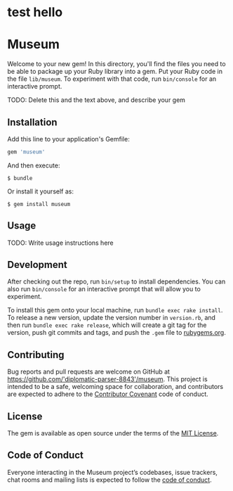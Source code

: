 # test hello
# Museum

Welcome to your new gem! In this directory, you'll find the files you need to be able to package up your Ruby library into a gem. Put your Ruby code in the file `lib/museum`. To experiment with that code, run `bin/console` for an interactive prompt.

TODO: Delete this and the text above, and describe your gem

## Installation

Add this line to your application's Gemfile:

```ruby
gem 'museum'
```

And then execute:

    $ bundle

Or install it yourself as:

    $ gem install museum

## Usage

TODO: Write usage instructions here

## Development

After checking out the repo, run `bin/setup` to install dependencies. You can also run `bin/console` for an interactive prompt that will allow you to experiment.

To install this gem onto your local machine, run `bundle exec rake install`. To release a new version, update the version number in `version.rb`, and then run `bundle exec rake release`, which will create a git tag for the version, push git commits and tags, and push the `.gem` file to [rubygems.org](https://rubygems.org).

## Contributing

Bug reports and pull requests are welcome on GitHub at https://github.com/'diplomatic-parser-8843'/museum. This project is intended to be a safe, welcoming space for collaboration, and contributors are expected to adhere to the [Contributor Covenant](http://contributor-covenant.org) code of conduct.

## License

The gem is available as open source under the terms of the [MIT License](https://opensource.org/licenses/MIT).

## Code of Conduct

Everyone interacting in the Museum project’s codebases, issue trackers, chat rooms and mailing lists is expected to follow the [code of conduct](https://github.com/'diplomatic-parser-8843'/museum/blob/master/CODE_OF_CONDUCT.md).
